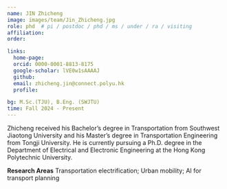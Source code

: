 ```yaml
---
name: JIN Zhicheng
image: images/team/Jin_Zhicheng.jpg
role: phd  # pi / postdoc / phd / ms / under / ra / visiting
affiliation: 
order: 

links:
  home-page: 
  orcid: 0000-0001-8813-8175
  google-scholar: lVE0w1sAAAAJ
  github: 
  email: zhicheng.jin@connect.polyu.hk
  profile: 

bg: M.Sc.(TJU), B.Eng. (SWJTU)
time: Fall 2024 - Present 
---
```


<!--  Add a short self introduction here -->
<!-- Like Research Areas -->

Zhicheng received his Bachelor’s degree in Transportation from Southwest Jiaotong University and his Master’s degree in Transportation Engineering from Tongji University. He is currently pursuing a Ph.D. degree in the Department of Electrical and Electronic Engineering at the Hong Kong Polytechnic University.

**Research Areas**
Transportation electrification; Urban mobility; AI for transport planning
